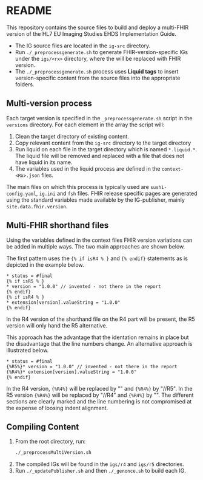 # README

This repository contains the source files to build and deploy a multi-FHIR version of the HL7 EU Imaging Studies EHDS Implementation Guide.

- The IG source files are located in the `ig-src` directory.
- Run `./_preprocessgenerate.sh` to generate FHIR-version-specific IGs under the `igs/<rx>` directory, where the <rx> will be replaced with FHIR version.
- The `./_preprocessgenerate.sh` process uses **Liquid tags** to insert version-specific content from the source files into the appropriate folders.

## Multi-version process

Each target version is specified in the `_preprocessgenerate.sh` script in the `versions` directory. For each element in the array the script will:

1. Clean the target directory of existing content.
2. Copy relevant content from the `ig-src` directory to the target directory
3. Run liquid on each file in the target directory which is named `*.liquid.*`. The liquid file will be removed and replaced with a file that does not have liquid in its name.
4. The variables used in the liquid process are defined in the `context-<Rx>.json` files.

The main files on which this process is typically used are `sushi-config.yaml`, `ig.ini` and `fsh` files. FHIR release specific pages are generated using the standard variables made available by the IG-publisher, mainly `site.data.fhir.version`.

## Multi-FHIR shorthand files

Using the variables defined in the context files FHIR version variations can be added in multiple ways. The two main approaches are shown below.

The first pattern uses the  `{% if isR4 % }` and `{% endif}` statements as is depicted in the example below.

```text
* status = #final
{% if isR5 % }
* version = "1.0.0" // invented - not there in the report
{% endif}
{% if isR4 % }
* extension[version].valueString = "1.0.0"
{% endif}
```

In the R4 version of the shorthand file on the R4 part will be present, the R5 version will only hand the R5 alternative.

This approach has the advantage that the identation remains in place but the disadvantage that the line numbers change. An alternative approach is illustrated below.

```text
* status = #final
{%R5%}* version = "1.0.0" // invented - not there in the report
{%R4%}* extension[version].valueString = "1.0.0"
{% endif}
```

In the R4 version, `{%R4%}` will be replaced by "" and `{%R4%}` by "//R5". In the R5 version `{%R4%}` will be replaced by "//R4" and `{%R4%}` by "".
The different sections are clearly marked and the line numbering is not compromised at the expense of loosing indent alignment. 

## Compiling Content

1. From the root directory, run:
   ```sh
   ./_preprocessMultiVersion.sh
   ```
2. The compiled IGs will be found in the `igs/r4` and `igs/r5` directories.
3. Run `./_updatePublisher.sh` and then `./_genonce.sh` to build each IG.

